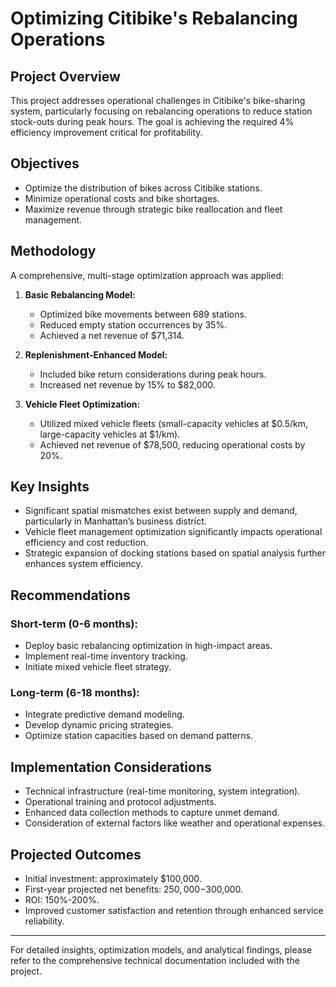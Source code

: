 # Optimizing Citibike's Rebalancing Operations

## Project Overview

This project addresses operational challenges in Citibike's bike-sharing system, particularly focusing on rebalancing operations to reduce station stock-outs during peak hours. The goal is achieving the required 4% efficiency improvement critical for profitability.

## Objectives

- Optimize the distribution of bikes across Citibike stations.
- Minimize operational costs and bike shortages.
- Maximize revenue through strategic bike reallocation and fleet management.

## Methodology

A comprehensive, multi-stage optimization approach was applied:

1. **Basic Rebalancing Model:**

   - Optimized bike movements between 689 stations.
   - Reduced empty station occurrences by 35%.
   - Achieved a net revenue of $71,314.

2. **Replenishment-Enhanced Model:**

   - Included bike return considerations during peak hours.
   - Increased net revenue by 15% to $82,000.

3. **Vehicle Fleet Optimization:**
   - Utilized mixed vehicle fleets (small-capacity vehicles at $0.5/km, large-capacity vehicles at $1/km).
   - Achieved net revenue of $78,500, reducing operational costs by 20%.

## Key Insights

- Significant spatial mismatches exist between supply and demand, particularly in Manhattan’s business district.
- Vehicle fleet management optimization significantly impacts operational efficiency and cost reduction.
- Strategic expansion of docking stations based on spatial analysis further enhances system efficiency.

## Recommendations

### Short-term (0-6 months):

- Deploy basic rebalancing optimization in high-impact areas.
- Implement real-time inventory tracking.
- Initiate mixed vehicle fleet strategy.

### Long-term (6-18 months):

- Integrate predictive demand modeling.
- Develop dynamic pricing strategies.
- Optimize station capacities based on demand patterns.

## Implementation Considerations

- Technical infrastructure (real-time monitoring, system integration).
- Operational training and protocol adjustments.
- Enhanced data collection methods to capture unmet demand.
- Consideration of external factors like weather and operational expenses.

## Projected Outcomes

- Initial investment: approximately $100,000.
- First-year projected net benefits: $250,000-$300,000.
- ROI: 150%-200%.
- Improved customer satisfaction and retention through enhanced service reliability.

---

For detailed insights, optimization models, and analytical findings, please refer to the comprehensive technical documentation included with the project.
